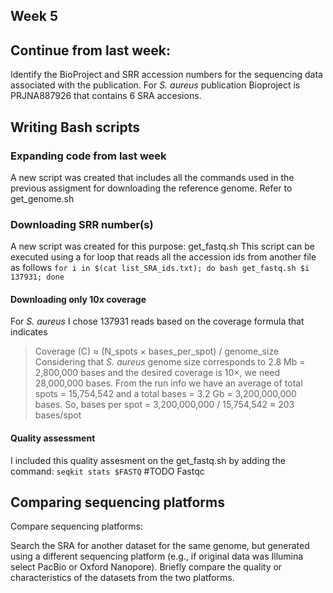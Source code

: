 ## Week 5
## Continue from last week:
  Identify the BioProject and SRR accession numbers for the sequencing data associated with the publication.
    For *S. aureus* publication Bioproject is PRJNA887926 that contains 6 SRA accesions. 
    
## Writing Bash scripts 
  ### Expanding code from last week
  A new script was created that includes all the commands used in the previous assigment for downloading the reference genome. Refer to get_genome.sh 
  ### Downloading SRR number(s)
  A new script was created for this purpose: get_fastq.sh
  This script can be executed using a for loop that reads all the accession ids from another file as follows 
  ``` for i in $(cat list_SRA_ids.txt); do bash get_fastq.sh $i 137931; done ```
  #### Downloading only 10x coverage 
  For *S. aureus* I chose 137931 reads based on the coverage formula that indicates 
  > Coverage (C) ≈ (N_spots × bases_per_spot) / genome_size 
  Considering that *S. aureus* genome size corresponds to 2.8 Mb = 2,800,000 bases and the desired coverage is 10×, we need 28,000,000 bases. From the run info we have an average of total spots = 15,754,542 and a total bases = 3.2 Gb = 3,200,000,000 bases. 
  So, bases per spot = 3,200,000,000 / 15,754,542 ≈ 203 bases/spot
  #### Quality assessment
  I included this quality assesment on the get_fastq.sh by adding the command: 
  ``` seqkit stats $FASTQ ```
    #TODO Fastqc
## Comparing sequencing platforms
Compare sequencing platforms:

Search the SRA for another dataset for the same genome, but generated using a different sequencing platform (e.g., if original data was Illumina select PacBio or Oxford Nanopore).
Briefly compare the quality or characteristics of the datasets from the two platforms.
